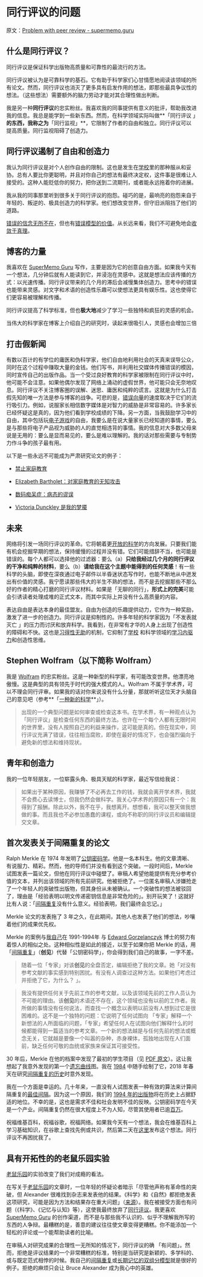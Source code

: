 # 同行评议的问题

原文：[Problem with peer review - supermemo.guru](https://supermemo.guru/wiki/Problem_with_peer_review)

## 什么是同行评议？

同行评议是保证科学出版物高质量和可靠性的最流行的方法。

同行评议被认为是可靠科学的基石。它有助于科学家们心甘情愿地阅读该领域的所有论文。然而，同行评议也消灭了更多具有启发作用的想法，即那些最具争议性的想法。（这些想法）需要额外的脑力劳动才能对其合理性做出判断。

我是另一种**同行评议**的忠实粉丝。我喜欢我的同事提供有意义的批评，帮助我改进我的信息。我总是能学到一些新东西。然而，在科学领域实际叫做**「同行评议  」**的东西，我称之为**「同行监视」**，它限制了作者的自由和独立。同行评议可以提高质量。同行监视阻碍了创造力。

## 同行评议遏制了自由和创造力

我认为同行评议是对个人创作自由的限制。这也是发生在[学校](https://supermemo.guru/wiki/Problem_of_schooling)里的那种服从和妥协。总有人要比你更聪明，并且对你自己的想法有最终决定权，这件事是很难让人接受的。这种人能贬低你的努力，把你送到二流期刊，或者能永远拖着你的进展。

我从我的同事那里听到很多关于同行评议的抱怨。碰巧的是，最响亮的抱怨来自于年轻的、叛逆的、极具创造力的科学家。他们想改变世界，但守旧派阻挡了他们的道路。

[错误的信念无所不在](https://supermemo.guru/wiki/Myths_are_easy_to_swallow_and_hard_to_kill)，但也有[错误模型的价值](https://supermemo.guru/wiki/Value_of_wrong_models)。从长远来看，我们不可避免地会[收敛于真理](https://supermemo.guru/wiki/On_freedom_of_education_and_freedom_of_information)。

## 博客的力量

我喜欢在 [SuperMemo Guru](https://supermemo.guru/wiki/SuperMemo_Guru) 写作，主要是因为它的创意自由方面。如果我今天有一个想法，几分钟后就有人能读到它，并浸泡在灵感中。这就是想法应该传播的方式：以光速传播。同行评议带来的几个月的滞后会减慢集体创造力。思考中的错误也能带来灵感。对文字和术语的创造性乐趣可以使想法更具有娱乐性。这也使得它们更容易被理解和传播。

同行评议提高了科学标准，但也**极大地**减少了学习一些独特和疯狂的灵感的机会。

当伟大的科学家在博客上介绍自己的研究时，读起来很吸引人，灵感也会增加三倍

## 打击假新闻

有数以百计的有学位的庸医和伪科学家，他们自由地利用社会的天真来误导公众，同时在这个过程中赚取大量的金钱。他们写书，并利用社交媒体传播错误的模因，同时宣传自己的出版作品。当一个受过良好教育的科学家被限制在同行评议中时，他可能不会注意。如果他偶尔发现了网络上涌动的虚假世界，他可能只会无奈地叹息。同行评议不关注博客圈的误解、迷思、庸医和纯粹的谎言。这就是为什么打击假先知的唯一方法是参与博客的战争。可悲的是，[错误向量](https://supermemo.guru/wiki/Falsity_vector)的速度取决于它们的流行吸引力。例如，说服家长相信数字媒体是对智力的威胁是非常容易的。许多家长已经怀疑这是真的，因为他们看到学校成绩的下降。另一方面，当我鼓励学习中的自由，其中包括玩[电子游戏](https://supermemo.guru/wiki/Videogames)的自由，我要么是在说大量家长已经知道的事情，要么是与那些将电子产品视为威胁的人的直觉相违背的事情。我的信息对大多数父母来说是无用的：要么是显而易见的，要么是难以理解的。我的话对那些需要与专制势力作斗争的孩子最有用。

以下是一些永远不可能成为严肃研究论文的例子：

- [禁止家庭教育](https://supermemo.guru/wiki/Ban_on_homeschooling)

- [Elizabeth Bartholet：对家庭教育的无知攻击](https://supermemo.guru/wiki/Elizabeth_Bartholet:_ignorant_attack_on_homeschooling)

- [数码痴呆症：病态的谬误](https://supermemo.guru/wiki/The_morbid_myth_of_Digital_Dementia)

- [Victoria Dunckley 是我的梦魇](https://supermemo.guru/wiki/Victoria_Dunckley_is_my_nightmare)

## 未来

网络将引发一场同行评议的革命。它将朝着更[开放的科学](https://en.wikipedia.org/wiki/Open_science)的方向发展。只要我们能有机会挖掘早期的想法，保持缓慢的过程并没有错。它们可能措辞不当，也可能是错误的。每个人都可以选择他的过滤器：要么（a）**只给我经过几个月的同行评议的干净和纯粹的材料**，要么（b）**请给我在这个主题中能得到的任何灵感**！有一些科学的头脑，即使在深夜通过电子邮件以半昏迷状态写作时，也能不断地从中迸发出有价值的灵感。我宁愿读那些伟大的半生不熟的想法，而不是去挖掘那些不那么好的作者的精心打磨的同行评议材料。如果是「无聊的同行」，**形式上的完美**可能会引诱读者处理成堆的正式文本，而其中实际上并没有什么高质量的内容。

表达自由是表达本身的最佳盟友。自由为创造的乐趣提供动力，它作为一种奖励，激发了进一步的创造力。同行评议是抑制性的。许多年轻的科学家因为「不发表就灭亡 」的压力而讨厌和放弃科学。我看到，在非常有才华的人身上出现了创造性的障碍和不快。这也是[习得性无助](https://supermemo.guru/wiki/Learned_helplessness)的机制，它抑制了[学校](https://supermemo.guru/wiki/Problem_of_schooling) 和科学领域的[学习内驱力](https://supermemo.guru/wiki/Learn_drive)和创造性思维。

## Stephen Wolfram（以下简称 Wolfram）

我是 [Wolfram](https://en.wikipedia.org/wiki/Stephen_Wolfram) 的忠实粉丝。这是一种新型的科学家，有可能改变世界。他漂亮地傲慢。这是典型的具有领先于时代的强大模式的人。Wolfram 不属于学术界，可以不理会同行评审。如果我的话对你来说没有什么分量，那就听听这位天才头脑自己的意见吧（参考**「[一种新的科学](https://en.wikipedia.org/wiki/A_New_Kind_of_Science)**」）。

> 出现的一个典型问题是如何审查或检查这本书。在学术界，有一种观点认为 「同行评议」是检查任何东西的最终方法。也许在一个每个人都有无限时间的世界里，没有人按照自己的利益来操作，这可能是真的。但在现实中，同行评议充满了错误，往往相当腐败，即使在最好的情况下，也会强烈偏向于避免新的想法和维持现状。

## 青年和创造力

我的一位年轻朋友，一位崭露头角、极具天赋的科学家，最近写信给我说：

> 如果出于某种原因，我赚够了不必再去工作的钱，我就会离开学术界，我就不会费心去读博士，但我仍然会做科学。我关心学术界的原因只有一个：我得到了报酬。除此以外，我不在乎，我想离开。想想看，我可以整天做我想做的事。而且我也不必参加愚蠢的课程，或向不称职的同行评议员和编辑提交文章。

## 首次发表关于间隔重复的论文

Ralph Merkle 在 1974 年发明了[公钥密码学](http://www.merkle.com/1974/)。他是一名本科生。他的文章清晰、有说服力、精彩。然而，他的导师们并没有看到这个突破。一段时间后，Merkle 试图发表一篇论文，但他在同行评议中碰壁了。审稿人希望他能提供有充分参考价值的文本，并列出该领域的所有先前研究。他被拒绝了。一位匿名审稿人涉嫌抢走了一个年轻人的突破性出版物，但其身份从未被确认。一个突破性的想法被驳回了，理由是「经验表明以明文传递密钥信息是非常危险的」。别开玩笑了！这就好比有人说：「[间隔重复](https://supermemo.guru/wiki/Spaced_repetition)没有什么意义。经验表明，我们最终会忘记。」

Merkle 论文的发表拖了 3 年之久，在此期间，其他人也发表了他们的想法，吵嚷着他们的成果优先权。

Merkle 的案例与[我自己](https://supermemo.guru/wiki/Piotr_Wozniak)在 1991-1994年 与 [Edward Gorzelanczyk](https://supermemo.guru/wiki/Edward_Gorzelanczyk) 博士的努力有着惊人的相似之处。这种相似性是如此的接近，以至于如果你把 Merkle 的话，用「[间隔重复](https://supermemo.guru/wiki/Spaced_repetition)」（**创见**）代替「公钥密码学」，你会得到我们自己的故事，一字不差。

> 随着一位「专家」对该**创见**的全盘否定，编辑拒绝了我的文章。她「对没有参考文献的事实感到特别困扰。有没有人调查过这种方法。如果他们考虑过并拒绝了它，为什么？ 」。

> 我没有提供任何关于先前工作的参考文献，以及该领域先前的工作人员认为不可能的理由。该**创见**的术语还不存在，这个领域也没有以前的工作者。我所做的事情没有任何说法，而查找一个概念以表明以前没有人想到过它是很困难的。这不是一个独特的问题：它说明了任何试图向 「专家」解释一个新想法的人所面临的问题，「专家」希望任何人在试图向他们解释什么的时候都能得到一篇适当的参考文章。一个新的想法越是与任何先前的想法或概念无关，它就越是要像一个叫嚣的杂种，赤身裸体，孤独地出现在人们面前，缺乏任何可敬的血统或家族来保证其可接受性。

30 年后，Merkle 在他的档案中发现了最初的学生项目（见 [PDF 原文](http://www.merkle.com/1974/FirstCS244projectProposal.pdf)）。这让我想起了我意外发现的第一个[遗忘曲线](https://supermemo.guru/wiki/Forgetting_curve)图。我在 [1984](http://supermemo.guru/wiki/File:Forgetting_curve_for_retention_of_English_vocabulary_(1984).jpg) 中随手绘制了它，2018 年春天在研究[间隔重复的历史](https://supermemo.guru/wiki/History_of_spaced_repetition)时意外发现。

我在一个方面是幸运的。几十年来，一直没有人试图发表一种有效的算法来计算间隔重复的[最佳间隔](https://supermemo.guru/wiki/Optimum_interval)。因为这一个原因，我们的 [1994 年的出版物](https://supermemo.guru/wiki/ANE1994)将在历史上占据舒适的地位。不幸的是，这也是需求不佳和社会发明不佳的反映。公钥密码学在今天是一个产业。间隔重复仍然在很大程度上不为人知，尽管其使用者已逾[百万](https://supermemo.guru/wiki/Exponential_adoption_of_spaced_repetition)。

祝福维基百科，祝福谷歌，祝福网络。如果我今天有一个想法，我会在维基百科上学习基础知识，在谷歌上查找先例或共识，然后第二天在[这里](https://supermemo.guru/wiki/SuperMemo_Guru)发布这个想法。同行评议不再困扰我了。

## 具有开拓性的的老鼠乐园实验

[老鼠乐园](https://supermemo.guru/wiki/Rat_Park)的实验改变了我们对成瘾的看法。

在写关于[老鼠乐园](https://supermemo.guru/wiki/Rat_park)的文章时，一位年轻的怀疑论者暗示「尽管他声称有革命性的突破，但 Alexander 很难找到杂志来发表他的结果。《科学》和《自然》都拒绝发表这项研究，可能是因为方法和结果存在重大问题」（[来源](https://theoutline.com/post/2205/this-38-year-old-study-is-still-spreading-bad-ideas-about-addiction)）。我在被接受方面也有问题（《科学》、《记忆与认知》等），这使我最终放弃了[同行评议](https://supermemo.guru/wiki/Peer_review)。我更喜欢 [SuperMemo Guru](https://supermemo.guru/wiki/SuperMemo_Guru) 的创作渠道，而不是与那些我不认识的、似乎不理解我所写的东西的人争辩。最糟糕的是，善意的建议往往使文章变得更糟糕。你不能添加一个轻松的评论或一个能帮助读者的比喻。

在审稿人对研究成果的合理性一无所知的情况下，同行评议的确 「有问题」。然而，拒绝是评议结果的一个非常糟糕的标准，特别是当研究是新颖的、多学科的、或与既定范式相悖的时候。我自己的[间隔重复](https://supermemo.guru/wiki/Spaced_repetition)或[长期记忆的双组分模型](https://supermemo.guru/wiki/Two_component_model_of_long-term_memory)就是很好的例子。拒绝的麻烦只会让 Bruce Alexander 成为我心中的英雄。